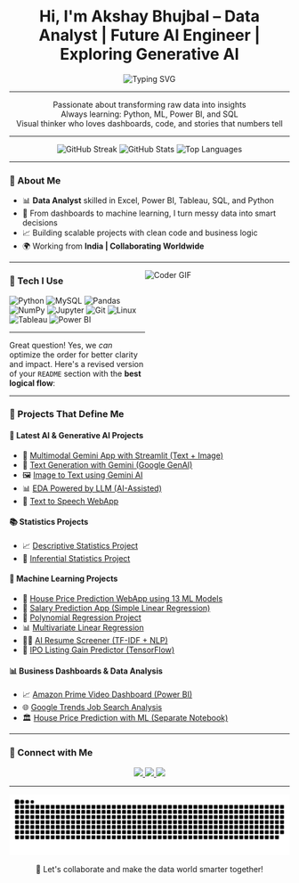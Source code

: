 <h1 align="center">Hi, I'm Akshay Bhujbal – Data Analyst | Future AI Engineer | Exploring Generative AI</h1>

<p align="center">
  <img src="https://readme-typing-svg.demolab.com?font=Fira+Code&size=20&duration=3000&pause=500&color=F75C7E&center=true&width=500&lines=Turning+raw+data+into+insights;Building+dashboards+that+drive+decisions;Exploring+AI%2C+ML%2C+LLMs%2C+Generative+AI;Always+learning+Python%2C+SQL%2C+Power+BI" alt="Typing SVG" />
</p>

---

<p align="center">
  Passionate about transforming raw data into insights <br>
  Always learning: Python, ML, Power BI, and SQL <br>
  Visual thinker who loves dashboards, code, and stories that numbers tell
</p>

---

<p align="center">
  <img src="https://github-readme-streak-stats.herokuapp.com?user=AkshayBhujbal1995&theme=tokyonight&hide_border=true" height="150" alt="GitHub Streak" />
  <img src="https://github-readme-stats.vercel.app/api?username=AkshayBhujbal1995&show_icons=true&theme=tokyonight&include_all_commits=true&count_private=true&hide_border=true" height="150" alt="GitHub Stats" />
  <img src="https://github-readme-stats.vercel.app/api/top-langs/?username=AkshayBhujbal1995&layout=compact&theme=tokyonight&hide_border=true" height="150" alt="Top Languages" />
</p>

---

### 🧪 About Me

- 📊 **Data Analyst** skilled in Excel, Power BI, Tableau, SQL, and Python  
- 🧬 From dashboards to machine learning, I turn messy data into smart decisions  
- 📈 Building scalable projects with clean code and business logic  
- 🌍 Working from **India | Collaborating Worldwide**

---

<img align="right" alt="Coder GIF" height="200" width="260" src="https://i.pinimg.com/originals/f1/e7/34/f1e734f9cade86fe737a9aa404ad5677.gif" />

### 🔧 Tech I Use

<div align="left">
  <img src="https://cdn.jsdelivr.net/gh/devicons/devicon/icons/python/python-original.svg" style="height: 20px;" alt="Python" />
  <img src="https://cdn.jsdelivr.net/gh/devicons/devicon/icons/mysql/mysql-original.svg" style="height: 20px;" alt="MySQL" />
  <img src="https://cdn.jsdelivr.net/gh/devicons/devicon/icons/pandas/pandas-original.svg" style="height: 20px;" alt="Pandas" />
  <img src="https://cdn.jsdelivr.net/gh/devicons/devicon/icons/numpy/numpy-original.svg" style="height: 20px;" alt="NumPy" />
  <img src="https://cdn.jsdelivr.net/gh/devicons/devicon/icons/jupyter/jupyter-original.svg" style="height: 20px;" alt="Jupyter" />
  <img src="https://cdn.jsdelivr.net/gh/devicons/devicon/icons/git/git-original.svg" style="height: 20px;" alt="Git" />
  <img src="https://cdn.jsdelivr.net/gh/devicons/devicon/icons/linux/linux-original.svg" style="height: 20px;" alt="Linux" />
  <img src="https://img.shields.io/badge/Tableau-E97627?style=flat&logo=Tableau&logoColor=white" style="height: 20px;" alt="Tableau" />
  <img src="https://img.shields.io/badge/PowerBI-F2C811?style=flat&logo=Power-BI&logoColor=black" style="height: 20px;" alt="Power BI" />
</div>

---

Great question! Yes, we *can* optimize the order for better clarity and impact. Here's a revised version of your `README` section with the **best logical flow**:

---

### 🚀 Projects That Define Me

#### 🤖 Latest AI & Generative AI Projects

* 🔁 [Multimodal Gemini App with Streamlit (Text + Image)](https://github.com/AkshayBhujbal1995/6_Month_AI_Road_Map_2025/tree/main/Projects/Multi_Model_With_streamlit)
* 💬 [Text Generation with Gemini (Google GenAI)](https://github.com/AkshayBhujbal1995/6_Month_AI_Road_Map_2025/tree/main/Projects/Text_Generation_with_AI)
* 🖼️ [Image to Text using Gemini AI](https://github.com/AkshayBhujbal1995/6_Month_AI_Road_Map_2025/tree/main/Projects/Image_To_Text_Generation_with_AI)
* 📊 [EDA Powered by LLM (AI-Assisted)](https://github.com/AkshayBhujbal1995/6_Month_AI_Road_Map_2025/tree/main/Projects/EDA_with_LLM)
* 📢 [Text to Speech WebApp](https://github.com/AkshayBhujbal1995/6_Month_AI_Road_Map_2025/tree/main/Projects/Text_To_Speech_WebApp)


#### 📚 Statistics Projects

* 📈 [Descriptive Statistics Project](https://github.com/AkshayBhujbal1995/6_Month_AI_Road_Map_2025/tree/main/Projects/Descriptive_Stats_Project)
* 🔬 [Inferential Statistics Project](https://github.com/AkshayBhujbal1995/6_Month_AI_Road_Map_2025/tree/main/Projects/Inferential_Statistics_Project)


#### 🤖 Machine Learning Projects

* 🏡 [House Price Prediction WebApp using 13 ML Models](https://github.com/AkshayBhujbal1995/6_Month_AI_Road_Map_2025/tree/main/Projects/House_Price_Prediction_WebApp_using_13_models)
* 💸 [Salary Prediction App (Simple Linear Regression)](https://github.com/AkshayBhujbal1995/6_Month_AI_Road_Map_2025/tree/main/Projects/Salary_Prediction_App)
* 🧮 [Polynomial Regression Project](https://github.com/AkshayBhujbal1995/6_Month_AI_Road_Map_2025/tree/main/Projects/Polynomial_Regression)
* 📊 [Multivariate Linear Regression](https://github.com/AkshayBhujbal1995/6_Month_AI_Road_Map_2025/tree/main/Projects/Multivariate_Linear_Regression)
* 👨‍💼 [AI Resume Screener (TF-IDF + NLP)](https://github.com/AkshayBhujbal1995/AI_Resume_Screener)
* 🚀 [IPO Listing Gain Predictor (TensorFlow)](https://github.com/AkshayBhujbal1995/Predicting-Listing-Gains-in-the-Indian-IPO-Market-Using-TensorFlow)


#### 📊 Business Dashboards & Data Analysis

* 📈 [Amazon Prime Video Dashboard (Power BI)](https://github.com/AkshayBhujbal1995/Amazon-Prime-Video-PowerBI-Dashboard)
* 🌐 [Google Trends Job Search Analysis](https://github.com/AkshayBhujbal1995/Google-Search-Analysis-with-Python)
* 🏛️ [House Price Prediction with ML (Separate Notebook)](https://github.com/AkshayBhujbal1995/house-price-ML-EDA-project)

---

### 📢 Connect with Me

<p align="center">
  <a href="https://linkedin.com/in/akshay-1995-bhujbal" target="_blank">
    <img src="https://img.shields.io/badge/LinkedIn-0077B5?logo=linkedin&logoColor=white&style=flat" height="25" />
  </a>
  <a href="mailto:akshay.bhujbal16@gmail.com" target="_blank">
    <img src="https://img.shields.io/badge/Email-EA4335?logo=gmail&logoColor=white&style=flat" height="25" />
  </a>
  <a href="https://www.kaggle.com/" target="_blank">
    <img src="https://img.shields.io/badge/Kaggle-20BEFF?logo=kaggle&logoColor=white&style=flat" height="25" />
  </a>
</p>

---

<img src="https://raw.githubusercontent.com/platane/snk/output/github-contribution-grid-snake.svg" alt="GitHub Snake animation" />

<p align="center">
  🎉 Let's collaborate and make the data world smarter together!
</p>
